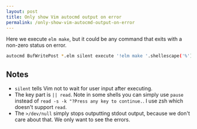 ```yaml
---
layout: post
title: Only show Vim autocmd output on error
permalink: /only-show-vim-autocmd-output-on-error
---
```

Here we execute `elm make`, but it could be any command that exits with a
non-zero status on error.

```sh
autocmd BufWritePost *.elm silent execute '!elm make '.shellescape('%').' --output docs/elm.js >/dev/null || read -s -k "?Press any key to continue."'
```

## Notes

- `silent` tells Vim not to wait for user input after executing.
- The key part is `|| read`. Note in some shells you can simply use `pause`
  instead of `read -s -k "?Press any key to continue.`. I use zsh which doesn't
  support `read`.
- The `>/dev/null` simply stops outputting stdout output, because we don't care
  about that. We only want to see the errors.
